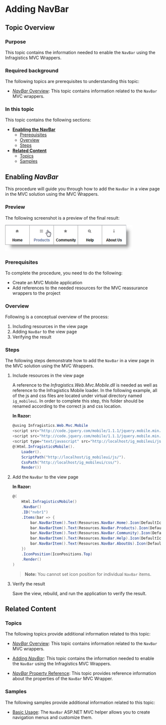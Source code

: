 ﻿<!--
|metadata|
{
    "fileName": "adding-navbar",
    "controlName": "NavBar",
    "tags": ["How Do I","MVC","Navigation"]
}
|metadata|
-->

# Adding NavBar

## Topic Overview

### Purpose

This topic contains the information needed to enable the `NavBar` using the Infragistics MVC Wrappers.

### Required background

The following topics are prerequisites to understanding this topic:

- [*NavBar* Overview](NavBar-Overview.html): This topic contains information related to the `NavBar` MVC wrappers.

### In this topic

This topic contains the following sections:

-   [**Enabling the NavBar**](#enabling)
    -   [Prerequisites](#prerequisites)
    -   [Overview](#overview)
    -   [Steps](#steps)
-   [**Related Content**](#related-content)
    -   [Topics](#topics)
    -   [Samples](#samples)



## <a id="enabling"></a> Enabling *NavBar*

This procedure will guide you through how to add the `NavBar` in a view page in the MVC solution using the MVC Wrappers.

### Preview 

The following screenshot is a preview of the final result:

![](images/03_AddingNavBar_1.png)

### <a id="prerequisites"></a> Prerequisites 

To complete the procedure, you need to do the following:

-   Create an MVC Mobile application
-   Add references to the needed resources for the MVC reassurance wrappers to the project

### <a id="overview"></a> Overview 

Following is a conceptual overview of the process:

1. Including resources in the view page
2. Adding `NavBar` to the view page
3. Verifying the result

### <a id="steps"></a> Steps

The following steps demonstrate how to add the `NavBar` in a view page in the MVC solution using the MVC Wrappers.

1. Include resources in the view page

	A reference to the *Infragistics.Web.Mvc.Mobile.dll* is needed as well as reference to the Infragistics Mobile loader. In the following example, all of the js and css files are located under virtual directory named `ig_mobileui`. In order to complete this step, this folder should be renamed according to the correct js and css location.
	
	**In Razor:**
	
	```csharp
	@using Infragistics.Web.Mvc.Mobile
	<script src="http://code.jquery.com/mobile/1.1.1/jquery.mobile.min.js"></script>
	<script src="http://code.jquery.com/mobile/1.1.1/jquery.mobile.min.js"></script>
	<script type="text/javascript" src="http://localhost/ig_mobileui/js/infragistics.mobile.loader.js"></script>
	@(Html.InfragisticsMobile().
	    Loader().
	    ScriptPath("http://localhost/ig_mobileui/js/").
	    CssPath("http://localhost/ig_mobileui/css/").
	    Render())
	```

2. Add the `NavBar` to the view page
	
	**In Razor:**
	
	```csharp
	@(
	    Html.InfragisticsMobile()
	    .NavBar()
	    .ID("nvbr1")
	    .Items(bar => {
	        bar.NavBarItem().Text(Resources.NavBar.Home).Icon(DefaultIcons.Home).Href("http://www.infragistics.com/").Theme("a");
	        bar.NavBarItem().Text(Resources.NavBar.Products).Icon(DefaultIcons.Grid).Href("http://www.infragistics.com/products").Theme("b");
	        bar.NavBarItem().Text(Resources.NavBar.Community).Icon(DefaultIcons.Star).Href("http://www.infragistics.com/community").Theme("c");
	        bar.NavBarItem().Text(Resources.NavBar.Help).Icon(DefaultIcons.Search).Href("http://www.infragistics.com/help").Theme("d");
	        bar.NavBarItem().Text(Resources.NavBar.AboutUs).Icon(DefaultIcons.Info).Href("http://www.infragistics.com/about-us").Theme("e");
	    })
	    .IconPosition(IconPositions.Top)
	    .Render()
	)
	```
	
	> **Note:** You cannot set icon position for individual `NavBar` items.

3. Verify the result

	Save the view, rebuild, and run the application to verify the result.




## <a id="related-content"></a> Related Content

### <a id="topics"></a> Topics

The following topics provide additional information related to this topic:

- [*NavBar* Overview](NavBar-Overview.html): This topic contains information related to the `NavBar` MVC wrappers.

- [Adding *NavBar*](Adding-NavBar.html): This topic contains the information needed to enable the `NavBar` using the Infragistics MVC Wrappers.

- [*NavBar* Property Reference](NavBar-Property-Reference.html): This topic provides reference information about the properties of the `NavBar` MVC Wrapper.


### <a id="samples"></a> Samples

The following samples provide additional information related to this topic:

- [Basic Usage](%%SamplesUrl%%/mobile-navbar/basic-usage): The `NavBar` ASP.NET MVC helper allows you to create navigation menus and customize them.

 


